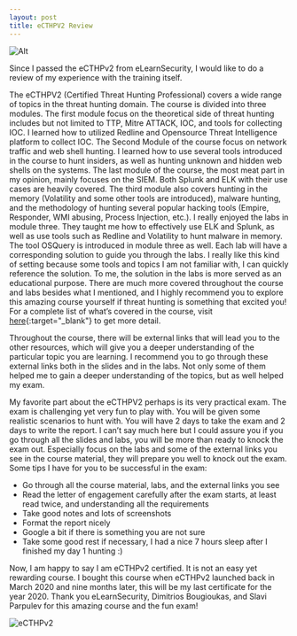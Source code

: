 ```yaml
---
layout: post
title: eCTHPV2 Review
---
```

![Alt](https://bohansec.com/assets/eCTHPV2/nancy-stapler-1rT4lpqB7SI-unsplash.jpg "Photo by Nancy Stapler on Unsplash")

Since I passed the eCTHPv2 from eLearnSecurity, I would like to do a review of my experience with the training itself. 

The eCTHPV2 (Certified Threat Hunting Professional) covers a wide range of topics in the threat hunting domain. The course is divided into three modules. The first module focus on the theoretical side of threat hunting includes but not limited to TTP, Mitre ATTACK, IOC, and tools for collecting IOC. I learned how to utilized Redline and Opensource Threat Intelligence platform to collect IOC. The Second Module of the course focus on network traffic and web shell hunting. I learned how to use several tools introduced in the course to hunt insiders, as well as hunting unknown and hidden web shells on the systems. The last module of the course, the most meat part in my opinion, mainly focuses on the SIEM. Both Splunk and ELK with their use cases are heavily covered. The third module also covers hunting in the memory (Volatility and some other tools are introduced), malware hunting, and the methodology of hunting several popular hacking tools (Empire, Responder, WMI abusing, Process Injection, etc.). I really enjoyed the labs in module three. They taught me how to effectively use ELK and Splunk, as well as use tools such as Redline and Volatility to hunt malware in memory. The tool OSQuery is introduced in module three as well. Each lab will have a corresponding solution to guide you through the labs. I really like this kind of setting because some tools and topics I am not familiar with, I can quickly reference the solution. To me, the solution in the labs is more served as an educational purpose. There are much more covered throughout the course and labs besides what I mentioned, and I highly recommend you to explore this amazing course yourself if threat hunting is something that excited you! For a complete list of what’s covered in the course, visit [here](https://my.ine.com/path/57ec9bc2-be17-4f51-91b9-7ed250be8596){:target="_blank"} to get more detail. 

Throughout the course, there will be external links that will lead you to the other resources, which will give you a deeper understanding of the particular topic you are learning. I recommend you to go through these external links both in the slides and in the labs. Not only some of them helped me to gain a deeper understanding of the topics, but as well helped my exam. 

My favorite part about the eCTHPV2 perhaps is its very practical exam. The exam is challenging yet very fun to play with. You will be given some realistic scenarios to hunt with. You will have 2 days to take the exam and 2 days to write the report. I can’t say much here but I could assure you if you go through all the slides and labs, you will be more than ready to knock the exam out. Especially focus on the labs and some of the external links you see in the course material, they will prepare you well to knock out the exam. Some tips I have for you to be successful in the exam: 

* Go through all the course material, labs, and the external links you see
* Read the letter of engagement carefully after the exam starts, at least read twice, and understanding all the requirements
* Take good notes and lots of screenshots
* Format the report nicely
* Google a bit if there is something you are not sure
* Take some good rest if necessary, I had a nice 7 hours sleep after I finished my day 1 hunting :)

Now, I am happy to say I am eCTHPv2 certified. It is not an easy yet rewarding course. I bought this course when eCTHPv2 launched back in March 2020 and nine months later, this will be my last certificate for the year 2020. Thank you eLearnSecurity, Dimitrios Bougioukas, and Slavi Parpulev for this amazing course and the fun exam!

![eCTHPv2](https://bohansec.com/assets/eCTHPV2/1.PNG "eCTHPv2")


